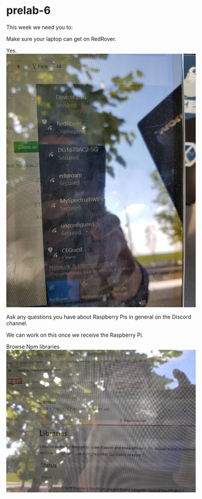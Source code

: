 # prelab-6


This week we need you to:

Make sure your laptop can get on RedRover.

Yes. 
![alt text](https://github.com/contactkoh/prelab-6/blob/master/prelab6-1.jpg)


Ask any questions you have about Raspberry Pis in general on the Discord channel.

We can work on this once we receive the Raspberry Pi. 

Browse Npm libraries
![alt text](https://github.com/contactkoh/prelab-6/blob/master/prelab6-2.jpg)


